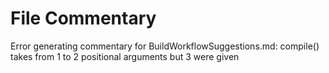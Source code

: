# File Commentary

Error generating commentary for BuildWorkflowSuggestions.md: compile() takes from 1 to 2 positional arguments but 3 were given